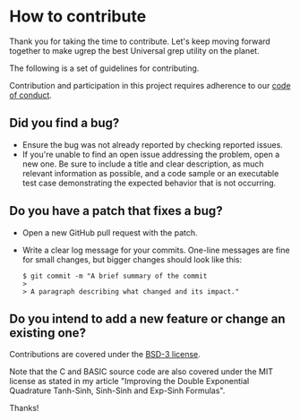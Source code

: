 How to contribute
=================

Thank you for taking the time to contribute.  Let's keep moving forward
together to make ugrep the best Universal grep utility on the planet.

The following is a set of guidelines for contributing.

Contribution and participation in this project requires adherence to our
[code of conduct](CODE_OF_CONDUCT.md).

Did you find a bug?
-------------------

- Ensure the bug was not already reported by checking reported issues.
- If you're unable to find an open issue addressing the problem, open a new one.
  Be sure to include a title and clear description, as much relevant
  information as possible, and a code sample or an executable test case
  demonstrating the expected behavior that is not occurring.

Do you have a patch that fixes a bug?
-------------------------------------

- Open a new GitHub pull request with the patch.
- Write a clear log message for your commits.  One-line messages are fine for
  small changes, but bigger changes should look like this:

      $ git commit -m "A brief summary of the commit
      > 
      > A paragraph describing what changed and its impact."

Do you intend to add a new feature or change an existing one?
-------------------------------------------------------------

Contributions are covered under the [BSD-3 license](LICENSE.txt).

Note that the C and BASIC source code are also covered under the MIT license as
stated in my article "Improving the Double Exponential Quadrature Tanh-Sinh,
Sinh-Sinh and Exp-Sinh Formulas".

Thanks!
